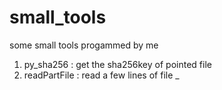 # small_tools
some small tools progammed by me
1. py_sha256	: get the sha256key of pointed file
2. readPartFile : read a few lines of file
	_ 
